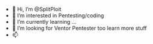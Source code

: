 - 👋 Hi, I’m @SplitPloit
- 👀 I’m interested in Pentesting/coding
- 🌱 I’m currently learning ...
- 💞️ I’m looking for Ventor Pentester too learn more stuff
- 📫 

<!---
Spli
